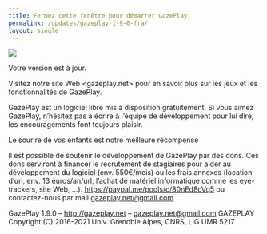 ```yaml
---
title: Fermez cette fenêtre pour démarrer GazePlay
permalink: /updates/gazeplay-1-9-0-fra/
layout: single
---
```


<img src="{{site.baseurl}}/assets/images/gazeplayLogo1-9.png"/>

Votre version est à jour.

Visitez notre site Web <gazeplay.net> pour en savoir plus sur les jeux et les fonctionnalités de GazePlay.

GazePlay est un logiciel libre mis à disposition gratuitement.
Si vous aimez GazePlay, n’hésitez pas à écrire à l’équipe de développement pour lui dire, les encouragements font toujours plaisir.

Le sourire de vos enfants est notre meilleure récompense

Il est possible de soutenir le développement de GazePlay par des dons. Ces dons serviront à financer le recrutement de stagiaires pour aider au développement du logiciel (env. 550€/mois) ou les frais annexes (location d’url, env. 13 euros/an/url, l’achat de matériel informatique comme les eye-trackers, site Web, …). <https://paypal.me/pools/c/80nEd8cVq5> ou contactez-nous par mail <gazeplay.net@gmail.com>

GazePlay 1.9.0 – <http://gazeplay.net> – <gazeplay.net@gmail.com>
GAZEPLAY Copyright (C) 2016-2021 Univ. Grenoble Alpes, CNRS, LIG UMR 5217
